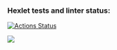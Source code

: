 ### Hexlet tests and linter status:
[![Actions Status](https://github.com/yrpol/frontend-project-lvl1/workflows/hexlet-check/badge.svg)](https://github.com/yrpol/frontend-project-lvl1/actions)

<a href="https://codeclimate.com/github/yrpol/frontend-project-lvl1/maintainability"><img src="https://api.codeclimate.com/v1/badges/32cbb5370a91518c6e54/maintainability" /></a>
